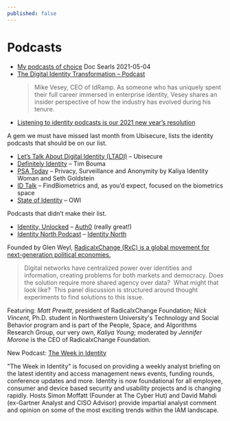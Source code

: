 ```yaml
---
published: false
---
```


# Podcasts

* [My podcasts of choice](https://blogs.harvard.edu/doc/2021/05/04/podcasts/) Doc Searls 2021-05-04
* [The Digital Identity Transformation – Podcast](https://idramp.com/the-digital-identity-transformation-podcast/)
  > Mike Vesey, CEO of IdRamp. As someone who has uniquely spent their full career immersed in enterprise identity, Vesey shares an insider perspective of how the industry has evolved during his tenure.
* [Listening to identity podcasts is our 2021 new year’s resolution](https://www.ubisecure.com/education/why-listen-to-identity-podcasts/)

A gem we must have missed last month from Ubisecure, lists the identity podcasts that should be on our list.

- [Let’s Talk About Digital Identity (LTADI)](https://www.ubisecure.com/lets-talk-about-digital-identity-podcast/) – Ubisecure
- [Definitely Identity](https://podcasts.apple.com/ca/podcast/definitely-identity/id1496565155) – Tim Bouma
- [PSA Today](https://open.spotify.com/show/0lkmZrdHMIJrkIEqT13SJQ) – Privacy, Surveillance and Anonymity by Kaliya Identity Woman and Seth Goldstein
- [ID Talk](https://findbiometrics.com/topics/id-talk-podcast/) – FindBiometrics and, as you’d expect, focused on the biometrics space
- [State of Identity](https://oneworldidentity.com/podcast-main/) – OWI

Podcasts that didn’t make their list.

- [Identity, Unlocked](http://identityunlocked.auth0.com/) – [Auth0](https://auth0.com/) (really great!)
- [Identity North Podcast](https://podcasts.apple.com/ca/podcast/identity-north-podcast/id1450122415) – [Identity North](https://www.identitynorth.ca/)

Founded by Glen Weyl, [RadicalxChange (RxC) is a global movement for next-generation political economies.](https://www.radicalxchange.org/about/)
  > Digital networks have centralized power over identities and information, creating problems for both markets and democracy. Does the solution require more shared agency over data?  What might that look like?  This panel discussion is structured around thought experiments to find solutions to this issue.

Featuring: *Matt Prewitt*, president of RadicalxChange Foundation; *Nick Vincent*, Ph.D. student in Northwestern University's Technology and Social Behavior program and is part of the People, Space, and Algorithms Research Group, our very own, *Kaliya Young*; moderated by *Jennifer Morone* is the CEO of RadicalxChange Foundation.


New Podcast: [The Week in Identity](https://anchor.fm/the-cyber-hut/)

"The Week in Identity" is focused on providing a weekly analyst briefing on the latest identity and access management news events, funding rounds, conference updates and more. Identity is now foundational for all employee, consumer and device based security and usability projects and is changing rapidly. Hosts Simon Moffatt (Founder at The Cyber Hut) and David Mahdi (ex-Gartner Analyst and CISO Advisor) provide impartial analyst comment and opinion on some of the most exciting trends within the IAM landscape.
